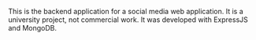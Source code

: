 This is the backend application for a social media web application. It is a university project, not commercial work.
It was developed with ExpressJS and MongoDB.
